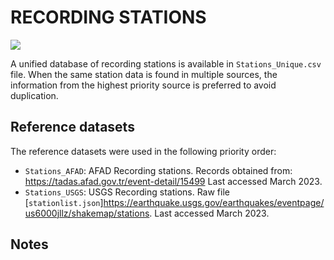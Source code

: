 # RECORDING STATIONS

![](recording_stations.png)

A unified database of recording stations is available in `Stations_Unique.csv` file.
When the same station data is found in multiple sources, the information from the highest priority source is preferred to avoid duplication.


## Reference datasets

The reference datasets were used in the following priority order:
- `Stations_AFAD`: AFAD Recording stations. Records obtained from: https://tadas.afad.gov.tr/event-detail/15499 Last accessed March 2023.
- `Stations_USGS`: USGS Recording stations. Raw file [`stationlist.json`]https://earthquake.usgs.gov/earthquakes/eventpage/us6000jllz/shakemap/stations. Last accessed March 2023.

## Notes
